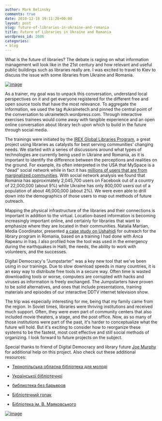 ```yaml
---
author: Mark Belinsky
comments: true
date: 2010-12-18 19:11:28+00:00
layout: post
slug: future-of-libraries-in-ukraine-and-romania
title: Future of Libraries in Ukraine and Romania
wordpress_id: 2606
categories:
- blog
---
```


What is the future of libraries? The debate is raging on what information management will look like in the 21st century and how relevant and useful public buildings such as libraries really are. I was excited to travel to Kiev to discuss the issue with some libraries from Ukraine and Romania.


[![image](http://farm6.static.flickr.com/5084/5277477302_b9c5a20def.jpg)](http://www.flickr.com/photos/digitaldemocracy/5277477302/)


As a trainer, my goal was to unpack this conversation, understand local perspectives on it and get everyone registered for the different free and open source tools that have the most relevance. To aggregate the information, we used the tag #ukrainetech and pinned the central point of the conversation to ukrainetech.wordpress.com. Through interactive exercises trainees would come away with tangible experience and an open online conversation about library tech upon which to build in the future through social media.

The trainings were initiated by the [IREX Global Libraries Program](http://irexgl.wordpress.com/), a great project using libraries as catalysts for best serving communities’ changing needs. We started with a series of discussions around what types of technologies are currently being used in Ukraine and Romania, as it is important to identify the difference between the perceptions and realities on the ground. For example, its often interpreted in the USA that MySpace is a "dead" social network while in fact it has [millions of users that are from marginalized communities](http://www.observer.com/2009/media/battle-between-facebook-and-myspace-digital-white-flight). With social network analysis we found that Romania has approximately 2,045,700 users on Facebook out of a country of 22,000,000 (about 9%) while Ukraine has only 800,000 users out of a population of about 46,000,000 (about 2%). We were even able to drill down into the demographics of those users to map out methods of future outreach.

Mapping the physical infrastructure of the libraries and their connections is important in addition to the virtual. Location-based information is becoming increasingly important online, and certainly for libraries that want to emphasize where they are located in their communities. Natalia Martian, Media Coordinator, presented [a case study on Ushahidi](http://ushahidi.cadland.ro/) for outreach for the library program in Romania, based on a training I had done with Anca Rapeanu in Iraq. I also profiled how the tool was used in the emergency during the earthquakes in Haiti, the needs, the ability to work with volunteers, and the successes.

Digital Democracy's "Jumpstarter" was a key new tool that we've been using in our trainings. Due to slow download speeds in many countries, it is an easy way to distribute free tools in a secure way. Often time is wasted downloading tools or worse, computers are corrupted with hacks and viruses as information is freely exchanged. The Jumpstarters have proven to be solid alternatives, and ones that include presentations, training materials and episodes of our interactive DDTV internet television show.

The trip was especially interesting for me, being that my family came from the region. In Soviet times, libraries were thriving institutions and received much support. Often, they were even part of community centers that also included movie theaters, a stage, and the post office. Now, as so many of those institutions were part of the past, it's harder to conceptualize what the future will hold. But it's exciting to consider how to reorganize these systems to be the fastest, most cost effective and still social methods of organizing. I look forward to future projects on the subject.

Special thanks to friend of Digital Democracy and library future [Joe Murphy](http://joemurphylibraryfuture.com/) for additional help on this project. Also check out these additional resources:



	
  * [Тернопільська обласна бібліотека для молоді ](http://www.yl.edu.te.ua/)

	
  * [Української бібліотечної](http://librportal.org.ua/)

	
  * [библиотека без барьеров ](http://om222.blogspot.com/)

	
  * [Бібліотечний гопак](http://bibliote4nyj-gopak.blogspot.com/)

	
  * [Бібліотека ім. В. Маяковського](http://mayakovskiylib.blox.ua/)




[![image](http://farm6.static.flickr.com/5166/5277477510_71f21bfbcd.jpg)](http://www.flickr.com/photos/digitaldemocracy/5277477510)
